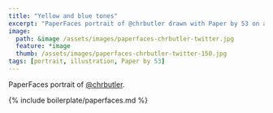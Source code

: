 ```yaml
---
title: "Yellow and blue tones"
excerpt: "PaperFaces portrait of @chrbutler drawn with Paper by 53 on an iPad."
image: 
  path: &image /assets/images/paperfaces-chrbutler-twitter.jpg 
  feature: *image
  thumb: /assets/images/paperfaces-chrbutler-twitter-150.jpg
tags: [portrait, illustration, Paper by 53]
---
```


PaperFaces portrait of [@chrbutler](http://twitter.com/chrbutler).

{% include boilerplate/paperfaces.md %}
